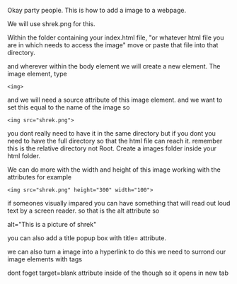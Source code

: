 

Okay party people. This is how to add a image to a webpage.


We will use shrek.png for this.


Within the folder containing your index.html file, "or whatever html file you are in which needs to access the image" move or paste that file into that directory.


and wherever within the body element we will create a new element. The image element, type 

	<img>


and we will need a source attribute of this image element. and we want to set this equal to the name of the image so


	<img src="shrek.png">



you dont really need to have it in the same directory but if you dont you need to have the full directory so that the html file can reach it. remember this is the relative directory not Root. Create a images folder inside your html folder.


We can do more with the width and height of this image working with the attributes for example

	<img src="shrek.png" height="300" width="100">

if someones visually impared you can have something that will read out loud text by a screen reader. so that is the alt attribute so 

alt="This is a picture of shrek"

you can also add a title popup box with title= attribute.



we can also turn a image into a hyperlink to do this we need to surrond our image elements with <a > tags 


dont foget target=blank attribute inside of the <a hyperlink > though so it opens in new tab 